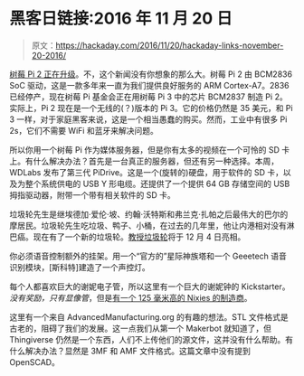 # 黑客日链接:2016 年 11 月 20 日

> 原文：<https://hackaday.com/2016/11/20/hackaday-links-november-20-2016/>

[树莓 Pi 2 正在升级](http://raspi.tv/2016/new-raspberry-pi-2b-1-2-with-pi3-bcm2837-processor)。不，这个新闻没有你想象的那么大。树莓 Pi 2 由 BCM2836 SoC 驱动，这是一款多年来一直为我们提供良好服务的 ARM Cortex-A7。2836 已经停产，现在树莓 Pi 基金会正在用树莓 Pi 3 中的芯片 BCM2837 制造 Pi 2。实际上，Pi 2 现在是一个无线的(？)版本的 Pi 3。它的价格仍然是 35 美元，和 Pi 3 一样，对于家庭黑客来说，这是一个相当愚蠢的购买。然而，工业中有很多 Pi 2s，它们不需要 WiFi 和蓝牙来解决问题。

所以你用一个树莓 Pi 作为媒体服务器，但是你有太多的视频在一个可怜的 SD 卡上。有什么解决办法？首先是一台真正的服务器，但还有另一种选择。本周，WDLabs 发布了第三代 PiDrive。这是一个(旋转的)硬盘，用于软件的 SD 卡，以及为整个系统供电的 USB Y 形电缆。还提供了一个提供 64 GB 存储空间的 USB 拇指驱动器，附带一个带有相关软件的 SD 卡。

垃圾轮先生是继埃德加·爱伦·坡、约翰·沃特斯和弗兰克·扎帕之后最伟大的巴尔的摩居民。垃圾轮先生吃垃圾、鸭子、小桶，在过去的几年里，他让内港相对没有淋巴癌。现在有了一个新的垃圾轮。[教授垃圾轮](https://www.facebook.com/events/1307203955988987/#)将于 12 月 4 日亮相。

你必须语音控制额外的挂架。用一个“官方的”星际神族塔和一个 Geeetech 语音识别模块，[斯科特]建造了一个声控灯。

每个人都喜欢巨大的谢妮电子管，所以这里有一个巨大的谢妮钟的 Kickstarter。*没有奖励，只有显像管*，但是[有一个 125 毫米高的 Nixies 的制造商](http://www.daliborfarny.com/r-z568m-nixie-tube/)。

这里有一个来自 AdvancedManufacturing.org 的有趣的想法。STL 文件格式是古老的，阻碍了我们的发展。这一点我们从第一个 Makerbot 就知道了，但 Thingiverse 仍然是一个东西，人们不上传他们的源文件，这并没有什么帮助。有什么解决办法？显然是 3MF 和 AMF 文件格式。这篇文章中没有提到 OpenSCAD。